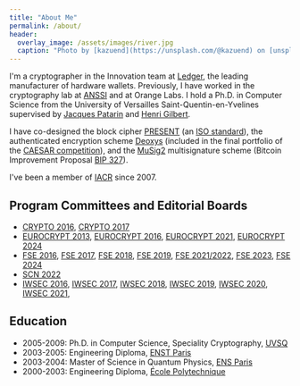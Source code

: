 ```yaml
---
title: "About Me"
permalink: /about/
header:
  overlay_image: /assets/images/river.jpg
  caption: "Photo by [kazuend](https://unsplash.com/@kazuend) on [unsplash](https://unsplash.com)"
---
```


I'm a cryptographer in the Innovation team at [Ledger](https://www.ledger.com), the leading manufacturer of hardware wallets.
Previously, I have worked in the cryptography lab at [ANSSI](https://www.ssi.gouv.fr/en/) and at Orange Labs.
I hold a Ph.D. in Computer Science from the University of Versailles Saint-Quentin-en-Yvelines supervised by [Jacques Patarin](https://scholar.google.fr/citations?user=axWl0AUAAAAJ&hl=fr) and [Henri Gilbert](https://scholar.google.com/citations?user=pp6zvKQAAAAJ&hl=fr).

I have co-designed the block cipher [PRESENT](https://www.iacr.org/archive/ches2007/47270450/47270450.pdf) (an [ISO standard](https://www.iso.org/standard/78477.html)), the authenticated encryption scheme [Deoxys](https://sites.google.com/view/deoxyscipher) (included in the final portfolio of the [CAESAR competition](https://competitions.cr.yp.to/caesar-submissions.html)), and the [MuSig2](https://eprint.iacr.org/2020/1261.pdf) multisignature scheme (Bitcoin Improvement Proposal [BIP 327](https://github.com/bitcoin/bips/blob/master/bip-0327.mediawiki)).

I've been a member of [IACR](https://www.iacr.org) since 2007.

## Program Committees and Editorial Boards

- [CRYPTO 2016](https://www.iacr.org/conferences/crypto2016), [CRYPTO 2017](https://www.iacr.org/conferences/crypto2017)
- [EUROCRYPT 2013](https://www.iacr.org/conferences/eurocrypt2013), [EUROCRYPT 2016](https://www.iacr.org/conferences/eurocrypt2016), [EUROCRYPT 2021](https://eurocrypt.iacr.org/2021), [EUROCRYPT 2024](https://eurocrypt.iacr.org/2024)
- [FSE 2016](https://fse.rub.de/), [FSE 2017](https://www.nuee.nagoya-u.ac.jp/labs/tiwata/fse2017), [FSE 2018](https://fse.iacr.org/2018), [FSE 2019](https://fse.iacr.org/2019), [FSE 2021/2022](https://fse.iacr.org/2022), [FSE 2023](https://fse.iacr.org/2023), [FSE 2024](https://fse.iacr.org/2024)
- [SCN 2022](https://scn.unisa.it/scn22)
- [IWSEC 2016](https://www.iwsec.org/2016), [IWSEC 2017](https://www.iwsec.org/2017), [IWSEC 2018](https://www.iwsec.org/2018), [IWSEC 2019](https://www.iwsec.org/2019), [IWSEC 2020](https://www.iwsec.org/2020), [IWSEC 2021](https://www.iwsec.org/2021),

## Education

- 2005-2009: Ph.D. in Computer Science, Speciality Cryptography, [UVSQ](https://www.uvsq.fr/english)
- 2003-2005: Engineering Diploma, [ENST Paris](https://www.telecom-paris.fr/en/home)
- 2003-2004: Master of Science in Quantum Physics, [ENS Paris](https://www.ens.psl.eu/en)
- 2000-2003: Engineering Diploma, [École Polytechnique](https://www.polytechnique.edu/en)


